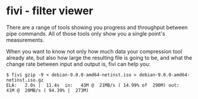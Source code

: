 # fivi - filter viewer

There are a range of tools showing you progress and throughput between pipe
commands. All of those tools only show you a single point's measurements.

When you want to know not only how much data your compression tool already ate,
but also how large the resulting file is going to be, and what the change rate
between input and output is, fivi can help you:

```
$ fivi gzip -9 < debian-9.0.0-amd64-netinst.iso > debian-9.0.0-amd64-netinst.iso.gz
ELA:   2.0s |  11.4s  in:   43M @  21MB/s ( 14.99% of  290M) out:   41M @  20MB/s ( 94.39% |  273M)
```
